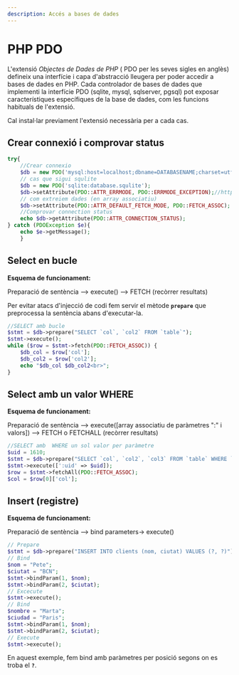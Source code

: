 ```yaml
---
description: Accés a bases de dades
---
```


# PHP PDO

L'extensió _Objectes de Dades de PHP_ \( PDO per les seves sigles en anglès\) defineix una interfície i capa d'abstracció lleugera per poder accedir a bases de dades en PHP. Cada controlador de bases de dades que implementi la interfície PDO \(sqlite, mysql, sqlserver, pgsql\) pot exposar característiques específiques de la base de dades, com les funcions habituals de l'extensió. 

Cal instal·lar previament l'extensió necessària per a cada cas.

## Crear connexió i comprovar status

```php
try{
    //Crear connexio
    $db = new PDO('mysql:host=localhost;dbname=DATABASENAME;charset=utf8mb4', 'USERNAME', 'PASSWORD');
    // cas que sigui squlite
    $db = new PDO('sqlite:database.squlite');
    $db->setAttribute(PDO::ATTR_ERRMODE, PDO::ERRMODE_EXCEPTION);//https://www.php.net/manual/en/pdo.setattribute.php
    // com extreiem dades (en array associatiu)
    $db->setAttribute(PDO::ATTR_DEFAULT_FETCH_MODE, PDO::FETCH_ASSOC);
    //Comprovar connection status
    echo $db->getAttribute(PDO::ATTR_CONNECTION_STATUS);
} catch (PDOException $e){
    echo $e->getMessage();
    }

```

## Select en bucle

**Esquema de funcionament:**

Preparació de sentència --&gt; execute\(\) --&gt; FETCH \(recòrrer resultats\)

Per evitar atacs d'injecció de codi fem servir el mètode **`prepare`** que preprocessa la sentència abans d'executar-la.

```php
//SELECT amb bucle 
$stmt = $db->prepare("SELECT `col`, `col2` FROM `table`");
$stmt->execute();
while ($row = $stmt->fetch(PDO::FETCH_ASSOC)) {
    $db_col = $row['col'];
    $db_col2 = $row['col2'];
    echo "$db_col $db_col2<br>";
}
```

## Select amb un valor WHERE

**Esquema de funcionament:**

Preparació de sentència --&gt; execute\(\[array associatiu de paràmetres ":" i valors\]\) --&gt; FETCH o FETCHALL \(recòrrer resultats\)

```php
//SELECT amb  WHERE un sol valor per paràmetre
$uid = 1610;
$stmt = $db->prepare("SELECT `col`, `col2`, `col3` FROM `table` WHERE `uid` = :uid LIMIT 1;");
$stmt->execute([':uid' => $uid]);
$row = $stmt->fetchAll(PDO::FETCH_ASSOC);
$col = $row[0]['col'];
```

## Insert \(registre\)

**Esquema de funcionament:**

Preparació de sentència --&gt; bind parameters-&gt; execute\(\)

```php
// Prepare
$stmt = $db->prepare("INSERT INTO clients (nom, ciutat) VALUES (?, ?)");
// Bind
$nom = "Pete";
$ciutat = "BCN";
$stmt->bindParam(1, $nom);
$stmt->bindParam(2, $ciutat);
// Excecute
$stmt->execute();
// Bind
$nombre = "Marta";
$ciudad = "Paris";
$stmt->bindParam(1, $nom);
$stmt->bindParam(2, $ciutat);
// Execute
$stmt->execute();
```

En aquest exemple, fem bind amb paràmetres per posició segons on es troba el **`?`**.

